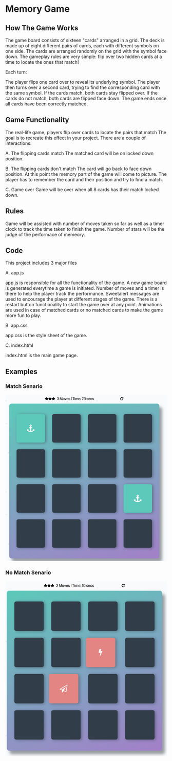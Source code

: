 # Memory Game

## How The Game Works

The game board consists of sixteen "cards" arranged in a grid. The deck is made up of eight different pairs of cards, each with different symbols on one side. The cards are arranged randomly on the grid with the symbol face down. The gameplay rules are very simple: flip over two hidden cards at a time to locate the ones that match!

Each turn:

The player flips one card over to reveal its underlying symbol.
The player then turns over a second card, trying to find the corresponding card with the same symbol.
If the cards match, both cards stay flipped over.
If the cards do not match, both cards are flipped face down.
The game ends once all cards have been correctly matched.

## Game Functionality

The real-life game, players flip over cards to locate the pairs that match The goal is to recreate this effect in your project. There are a couple of interactions:

A. The flipping cards match
  The matched card will be on locked down position.

B. The flipping cards don't match
  The card will go back to face down position. At this point the memory part of the game will come to picture. The player has to remember the card and their position and try to find a match.
  
C. Game over
  Game will be over when all 8 cards has their match locked down.
  
 ## Rules
 
 Game will be assisted with number of moves taken so far as well as a timer clock to track the time taken to finish the game. Number of stars will be the judge of the performace of memeory. 
 
 ## Code
 
 This project includes 3 major files
 
 A. app.js
  
  app.js is responsible for all the functionality of the game. A new game board is generated everytime a game is initiated. Number of moves and a timer is there to help the player track the performance. Sweetalert messages are used to encourage the player at different stages of the game. There is a restart button functionality to start the game over at any point. Animations are used in case of matched cards or no matched cards to make the game more fun to play.
  
  
B. app.css

  app.css is the style sheet of the game.
  
C. index.html

  index.html is the main game page.
  
## Examples

### Match Senario

![image](https://github.com/anamikasharaf/Memory-Game/blob/master/Match.png)


### No Match Senario

![image](https://github.com/anamikasharaf/Memory-Game/blob/master/NoMatch.png)

  
